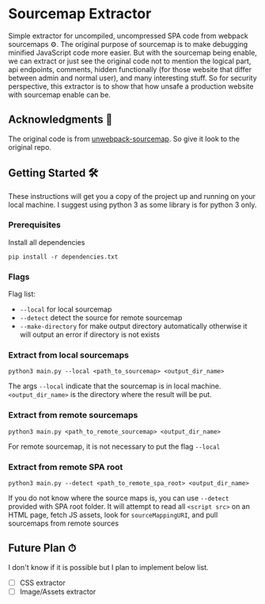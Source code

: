 
# Sourcemap Extractor

Simple extractor for uncompiled, uncompressed SPA code from webpack sourcemaps ⚙️. The original purpose of sourcemap is to make debugging minified JavaScript code more easier. But with the sourcemap being enable, we can extract or just see the original code not to mention the logical part, api endpoints, comments, hidden functionally (for those website that differ between admin and normal user), and many interesting stuff. So for security perspective, this  extractor is to show that how unsafe a production website with sourcemap enable can be.



## Acknowledgments 📄

The original code is from [unwebpack-sourcemap](https://github.com/rarecoil/unwebpack-sourcemap). So give it look to the original repo.



## Getting Started 🛠

These instructions will get you a copy of the project up and running on your local machine. I suggest using python 3 as some library is for python 3 only. 

### Prerequisites

Install all dependencies

```shell
pip install -r dependencies.txt
```

### Flags

Flag list:

- `--local` for local sourcemap
- `--detect` detect the source for remote sourcemap
- `--make-directory` for make output directory automatically otherwise it will output an error if directory is not exists

### Extract from local sourcemaps

```
python3 main.py --local <path_to_sourcemap> <output_dir_name>
```

The args `--local` indicate that the sourcemap is in local machine. `<output_dir_name>` is the directory where the result will be put.

### Extract from remote sourcemaps

```
python3 main.py <path_to_remote_sourcemap> <output_dir_name>
```

For remote sourcemap, it is not necessary to put the flag `--local`

### Extract from remote SPA root

```
python3 main.py --detect <path_to_remote_spa_root> <output_dir_name>
```

If you do not know where the source maps is, you can use `--detect` provided with SPA root folder.  It will attempt to read all `<script src>` on an HTML page, fetch JS assets, look for `sourceMappingURI`, and pull sourcemaps from remote sources



## Future Plan ⏱

I don't know if it is possible but I plan to implement below list.

- [ ] CSS extractor
- [ ] Image/Assets extractor